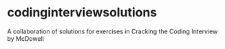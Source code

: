 codinginterviewsolutions
========================

A collaboration of solutions for exercises in Cracking the Coding Interview by McDowell
